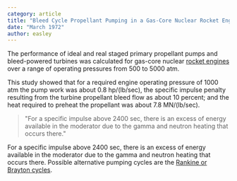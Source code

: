 ```yaml
---
category: article
title: "Bleed Cycle Propellant Pumping in a Gas-Core Nuclear Rocket Engine System"
date: "March 1972"
author: easley
---
```


The performance of ideal and real staged primary propellant pumps and bleed-powered turbines was calculated for gas-core nuclear [rocket engines](http://www.kerbalspaceprogram.com) over a range of operating pressures from 500 to 5000 atm.

This study showed that for a required engine operating pressure of 1000 atm the pump work was about 0.8 hp/(lb/sec), the specific impulse penalty resulting from the turbine propellant bleed flow as about 10 percent; and the heat required to preheat the propellant was about 7.8 MN/(lb/sec).

>"For a specific impulse above 2400 sec, there is an excess of energy available in the moderator due to the gamma and neutron heating that occurs there."

For a specific impulse above 2400 sec, there is an excess of energy available in the moderator due to the gamma and neutron heating that occurs there. Possible alternative pumping cycles are the [Rankine or Brayton cycles](http://www.projectrho.com/public_html/rocket/).
